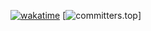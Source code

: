 [![wakatime](https://wakatime.com/badge/user/3e2e9931-0089-4f1a-916b-79c512123bb9.svg)](https://wakatime.com/@3e2e9931-0089-4f1a-916b-79c512123bb9)
[![committers.top](https://user-badge.committers.top/brazil/tonhowtf.svg)]


